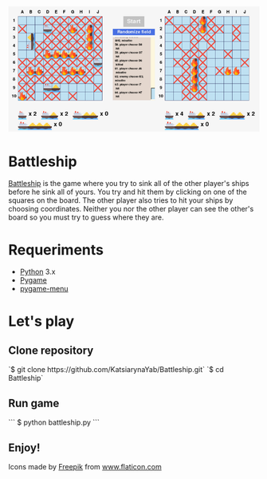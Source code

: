 ![alt img](Git_images/screenshot.png)

<h1>Battleship</h1>
<p> <a href = "https://en.wikipedia.org/wiki/Battleship_(game)" title="Battleship wiki">Battleship</a> is the game where you try to sink all of the other player's ships before he sink all of yours. You try and hit them by clicking on one of the squares on the board. The other player also tries to hit your ships by choosing coordinates. Neither you nor the other player can see the other's board so you must try to guess where they are. </p>

<h1>Requeriments</h1>
<ul>
  <li> <a href="https://www.python.org/">Python</a> 3.x</li>
  <li> <a href="https://www.pygame.org">Pygame</a></li>
  <li> <a href="https://pygame-menu.readthedocs.io/en/latest/">pygame-menu</a></li>
</ul>


<h1>Let's play</h1>
<h2>Clone repository</h2>
`$ git clone https://github.com/KatsiarynaYab/Battleship.git`
`$ cd Battleship`
<h2>Run game</h2>
```
$ python battleship.py
```
<h2>Enjoy!</h2>

Icons made by <a href="https://www.flaticon.com/authors/freepik" title="Freepik">Freepik</a> from <a href="https://www.flaticon.com/" title="Flaticon"> www.flaticon.com</a>

